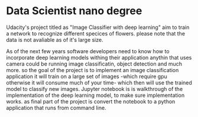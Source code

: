 # Data Scientist nano degree
Udacity's project titled as "Image Classifier with deep learning" aim to train a network to recognize different specices of flowers. please note that the data is not avaliable as of it's large size.

As of the next few years software developers  need to know how to incorporate deep learning models withing their application anythin that uses camera could be running image classificatin, object detection and much more.
so the goal of the project is to implement an image classification application it will train on a large set of images -which require gpu otherwise it will consume much of your time-
which then will use the trained model to classify new images.
Jupyter notebook is is walkthrough of the implementation of the deep learning model, to make sure implementation  works.
as final part of the project is convert the notebook to a python application that runs from command line. 



